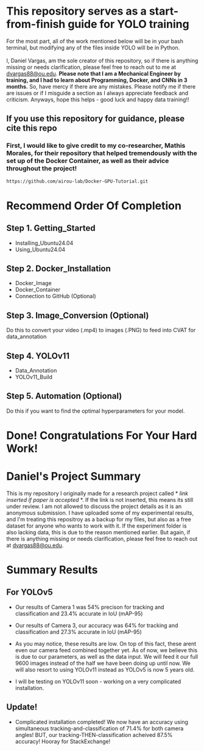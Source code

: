 # This repository serves as a start-from-finish guide for YOLO training
For the most part, all of the work mentioned below will be in your bash terminal, but modifying any of the files inside YOLO will be in Python. 
<br>
<br>
I, Daniel Vargas, am the sole creator of this repository, so if there is anything missing or needs clarification, please feel free to reach out to me at dvargas88@ou.edu. **Please note that I am a Mechanical Engineer by training, and I had to learn about Programming, Docker, and CNNs in 3 months.** So, have mercy if there are any mistakes. Please notify me if there are issues or if I misguide a section as I always appreciate feedback and criticism. Anyways, hope this helps - good luck and happy data training!!
<br>

## If you use this repository for guidance, please cite this repo

### First, I would like to give credit to my co-researcher, Mathis Morales, for their repository that helped tremendously with the set up of the Docker Container, as well as their advice throughout the project!
```bash
https://github.com/airou-lab/Docker-GPU-Tutorial.git
```
# Recommend Order Of Completion

## Step 1. Getting_Started
- Installing_Ubuntu24.04
- Using_Ubuntu24.04

## Step 2. Docker_Installation
- Docker_Image
- Docker_Container
- Connection to GitHub (Optional)

## Step 3. Image_Conversion (Optional)
Do this to convert your video (.mp4) to images (.PNG) to feed into CVAT for data_annotation

## Step 4. YOLOv11
- Data_Annotation
- YOLOv11_Build

## Step 5. Automation (Optional)
Do this if you want to find the optimal hyperparameters for your model.

# Done! Congratulations For Your Hard Work!


# Daniel's Project Summary
This is my repository I originally made for a research project called * *link inserted if paper is accepted* *. If the link is not inserted, this means its still under review. I am not allowed to discuss the project details as it is an anonymous submission. I have uploaded some of my experimental results, and I'm treating this repositroy as a backup for my files, but also as a free dataset for anyone who wants to work with it. If the experiment folder is also lacking data, this is due to the reason mentioned earlier. But again, if there is anything missing or needs clarification, please feel free to reach out at dvargas88@ou.edu.


# Summary Results
## For YOLOv5
- Our results of Camera 1 was 54% precison for tracking and classification and 23.4% accurate in IoU (mAP-95)
  
- Our results of Camera 3, our accuracy was 64% for tracking and classification and 27.3% accurate in IoU (mAP-95)
  
- As you may notice, these results are low. On top of this fact, these arent even our camera feed combined together yet. As of now, we believe this is due to our parameters, as well as the data input. We will feed it our full 9600 images instead of the half we have been doing up until now. We will also resort to using YOLOv11 instead as YOLOv5 is now 5 years old. 

- I will be testing on YOLOv11 soon - working on a very complicated installation. 

## Update!

- Complicated installation completed! We now have an accuracy using simultaneous tracking-and-classification of 71.4% for both camera angles! BUT, our tracking-THEN-classification acheived 87.5% accuracy! Hooray for StackExchange!
